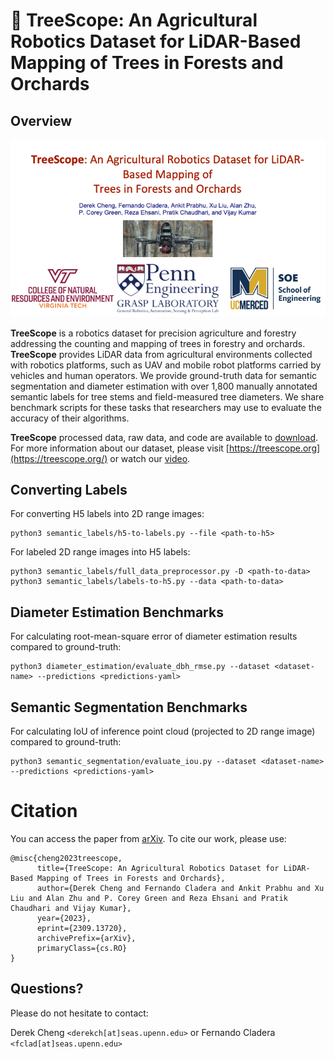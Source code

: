 # 🌲 TreeScope: An Agricultural Robotics Dataset for LiDAR-Based Mapping of Trees in Forests and Orchards
<!-- ![alt text](https://github.com/daniilidis-group/m3ed/blob/main/M3ED_banner.webp) -->

## Overview

[![Watch the video](treescope.png)](https://www.youtube.com/watch?v=750oL-VsSIM)

**TreeScope** is a robotics dataset for precision agriculture and forestry addressing the counting and mapping of trees in forestry and orchards. **TreeScope** provides LiDAR data from agricultural environments collected with robotics platforms, such as UAV and mobile robot platforms carried by vehicles and human operators. We provide ground-truth data for semantic segmentation and diameter estimation with over 1,800 manually annotated semantic labels for tree stems and field-measured tree diameters. We share benchmark scripts for these tasks that researchers may use to evaluate the accuracy of their algorithms.

**TreeScope** processed data, raw data, and code are available to [download](https://treescope.org/download/). 
For more information about our dataset, please visit [https://treescope.org](https://treescope.org/) or watch our [video](https://www.youtube.com/watch?v=750oL-VsSIM).

## Converting Labels

For converting H5 labels into 2D range images:
```
python3 semantic_labels/h5-to-labels.py --file <path-to-h5>
```

For labeled 2D range images into H5 labels:
```
python3 semantic_labels/full_data_preprocessor.py -D <path-to-data>
python3 semantic_labels/labels-to-h5.py --data <path-to-data>
```

## Diameter Estimation Benchmarks

For calculating root-mean-square error of diameter estimation results compared to ground-truth:
```
python3 diameter_estimation/evaluate_dbh_rmse.py --dataset <dataset-name> --predictions <predictions-yaml>
```

## Semantic Segmentation Benchmarks

For calculating IoU of inference point cloud (projected to 2D range image) compared to ground-truth:
```
python3 semantic_segmentation/evaluate_iou.py --dataset <dataset-name> --predictions <predictions-yaml>
```

# Citation
You can access the paper from [arXiv](https://arxiv.org/pdf/**TreeScope**Link). To
cite our work, please use:
```
@misc{cheng2023treescope,
      title={TreeScope: An Agricultural Robotics Dataset for LiDAR-Based Mapping of Trees in Forests and Orchards}, 
      author={Derek Cheng and Fernando Cladera and Ankit Prabhu and Xu Liu and Alan Zhu and P. Corey Green and Reza Ehsani and Pratik Chaudhari and Vijay Kumar},
      year={2023},
      eprint={2309.13720},
      archivePrefix={arXiv},
      primaryClass={cs.RO}
}
```

## Questions?

Please do not hesitate to contact:

Derek Cheng `<derekch[at]seas.upenn.edu>` or
Fernando Cladera `<fclad[at]seas.upenn.edu>`
